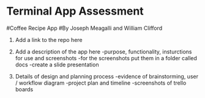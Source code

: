 # Terminal App Assessment
#Coffee Recipe App
#By Joseph Meagalli and William Clifford


1. Add a link to the repo here

2. Add a description of the app here
        -purpose, functionality, insturctions for use and screenshots
        -for the screenshots put them in a folder called docs
        -create a slide presentation

3. Details of design and planning process
        -evidence of brainstorming, user / workflow diagram
        -project plan and timeline
        -screenshots of trello boards